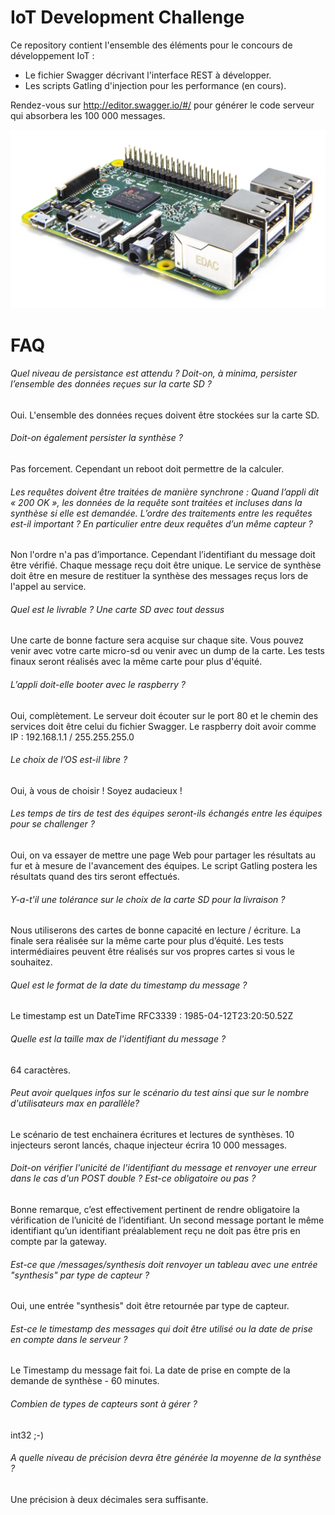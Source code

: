 # IoT Development Challenge

Ce repository contient l'ensemble des éléments pour le concours de développement IoT : 
- Le fichier Swagger décrivant l'interface REST à développer.
- Les scripts Gatling d'injection pour les performance (en cours).

Rendez-vous sur http://editor.swagger.io/#/ pour générer le code serveur qui absorbera les 100 000 messages.

![Raspberry](./img/raspberry.jpeg)

# FAQ

###### Quel niveau de persistance est attendu ?  Doit-on, à minima, persister l’ensemble des données reçues sur la carte SD ? 

Oui. L'ensemble des données reçues doivent être stockées sur la carte SD. 

###### Doit-on également persister la synthèse  ?

Pas forcement. Cependant un reboot doit permettre de la calculer.

###### Les requêtes doivent être traitées de manière synchrone : Quand l’appli dit « 200 OK », les données de la requête sont traitées et incluses dans la synthèse si elle est demandée. L’ordre des traitements entre les requêtes est-il important ? En particulier entre deux requêtes d’un même capteur ?

Non l'ordre n'a pas d’importance. Cependant l’identifiant du message doit être vérifié. Chaque message reçu doit être unique. Le service de synthèse doit être en mesure de restituer la synthèse des messages reçus lors de l'appel au service.

###### Quel est le livrable ? Une carte SD avec tout dessus 

Une carte de bonne facture sera acquise sur chaque site. Vous pouvez venir avec votre carte micro-sd ou venir avec un dump de la carte. Les tests finaux seront réalisés avec la même carte pour plus d'équité.

###### L’appli doit-elle booter avec le raspberry ?

Oui, complètement. Le serveur doit écouter sur le port 80 et le chemin des services doit être celui du fichier Swagger. 
Le raspberry doit avoir comme IP :  192.168.1.1 / 255.255.255.0

###### Le choix de l’OS est-il libre ?

Oui, à vous de choisir ! Soyez audacieux !

###### Les temps de tirs de test des équipes seront-ils échangés entre les équipes pour se challenger ?

Oui, on va essayer de mettre une page Web pour partager les résultats au fur et à mesure de l'avancement des équipes. Le script Gatling postera les résultats quand des tirs seront effectués.

###### Y-a-t'il une tolérance sur le choix de la carte SD pour la livraison ? 

Nous utiliserons des cartes de bonne capacité en lecture / écriture. La finale sera réalisée sur la même carte pour plus d’équité.
Les tests intermédiaires peuvent être réalisés sur vos propres cartes si vous le souhaitez.

###### Quel est le format de la date du timestamp du message ? 

Le timestamp est un DateTime RFC3339 : 1985-04-12T23:20:50.52Z

###### Quelle est la taille max de l'identifiant du message ? 

64 caractères.

###### Peut avoir quelques infos sur le scénario du test ainsi que sur le nombre d'utilisateurs max en parallèle?

Le scénario de test enchainera écritures et lectures de synthèses. 10 injecteurs seront lancés, chaque injecteur écrira 10 000 messages.

###### Doit-on vérifier l'unicité de l'identifiant du message et renvoyer une erreur dans le cas d'un POST double ?  Est-ce obligatoire ou pas ?

Bonne remarque, c’est effectivement pertinent de rendre obligatoire la vérification de l’unicité de l’identifiant. Un second message portant le même identifiant qu’un identifiant préalablement reçu ne doit pas être pris en compte par la gateway.

###### Est-ce que /messages/synthesis doit renvoyer un tableau avec une entrée "synthesis" par type de capteur ?

Oui, une entrée "synthesis" doit être retournée par type de capteur.

###### Est-ce le timestamp des messages qui doit être utilisé ou la date de prise en compte dans le serveur ?

Le Timestamp du message fait foi. La date de prise en compte de la demande de synthèse - 60 minutes.

###### Combien de types de capteurs sont à gérer ?
int32 ;-) 

###### A quelle niveau de précision devra être générée la moyenne de la synthèse ? 
Une précision à deux décimales sera suffisante.

